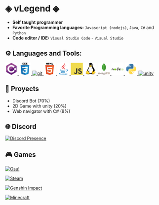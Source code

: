 # ◈ vLegend ◈

- **Self taught programmer**
- **Favorite Programming languages:** `Javascript (nodejs)`, `Java`, `C#` and `Python`
- **Code editor / IDE:** `Visual Studio Code` - `Visual Studio`

<h2 align="left">⚙ Languages and Tools:</h3>
<p align="left"> <a href="https://www.w3schools.com/cs/" target="_blank" rel="noreferrer"> <img src="https://raw.githubusercontent.com/devicons/devicon/master/icons/csharp/csharp-original.svg" alt="csharp" width="40" height="40"/> </a> <a href="https://www.w3schools.com/css/" target="_blank" rel="noreferrer"> <img src="https://raw.githubusercontent.com/devicons/devicon/master/icons/css3/css3-original-wordmark.svg" alt="css3" width="40" height="40"/> </a> <a href="https://git-scm.com/" target="_blank" rel="noreferrer"> <img src="https://www.vectorlogo.zone/logos/git-scm/git-scm-icon.svg" alt="git" width="40" height="40"/> </a> <a href="https://www.w3.org/html/" target="_blank" rel="noreferrer"> <img src="https://raw.githubusercontent.com/devicons/devicon/master/icons/html5/html5-original-wordmark.svg" alt="html5" width="40" height="40"/> </a> <a href="https://www.java.com" target="_blank" rel="noreferrer"> <img src="https://raw.githubusercontent.com/devicons/devicon/master/icons/java/java-original.svg" alt="java" width="40" height="40"/> </a> <a href="https://developer.mozilla.org/en-US/docs/Web/JavaScript" target="_blank" rel="noreferrer"> <img src="https://raw.githubusercontent.com/devicons/devicon/master/icons/javascript/javascript-original.svg" alt="javascript" width="40" height="40"/> </a> <a href="https://www.linux.org/" target="_blank" rel="noreferrer"> <img src="https://raw.githubusercontent.com/devicons/devicon/master/icons/linux/linux-original.svg" alt="linux" width="40" height="40"/> </a> <a href="https://www.mongodb.com/" target="_blank" rel="noreferrer"> <img src="https://raw.githubusercontent.com/devicons/devicon/master/icons/mongodb/mongodb-original-wordmark.svg" alt="mongodb" width="40" height="40"/> </a> <a href="https://nodejs.org" target="_blank" rel="noreferrer"> <img src="https://raw.githubusercontent.com/devicons/devicon/master/icons/nodejs/nodejs-original-wordmark.svg" alt="nodejs" width="40" height="40"/> </a> <a href="https://www.python.org" target="_blank" rel="noreferrer"> <img src="https://raw.githubusercontent.com/devicons/devicon/master/icons/python/python-original.svg" alt="python" width="40" height="40"/> </a> <a href="https://unity.com/" target="_blank" rel="noreferrer"> <img src="https://www.vectorlogo.zone/logos/unity3d/unity3d-icon.svg" alt="unity" width="40" height="40"/> </a> </p>

## 👑 Proyects
- Discord Bot (70%)
- 2D Game with unity (20%)
- Web navigator with C# (8%)

## 🌐 Discord
[![Discord Presence](https://lanyard.cnrad.dev/api/416792860461891595)](https://discord.com/users/416792860461891595)

## 🎮 Games
[![Osu!](https://img.shields.io/static/v1?label=Osuprofile&message=Clickme&color=blue&style=for-the-badge)](https://osu.ppy.sh/users/19532142)

[![Steam](https://img.shields.io/static/v1?label=Steamprofile&message=Clickme&color=blue&style=for-the-badge)](https://steamcommunity.com/profiles/76561199087769689/)

[![Genshin Impact](https://img.shields.io/static/v1?label=GenshinImpact&message=UID:647866769&color=blue&style=for-the-badge)](https://genshin.hoyoverse.com/)

[![Minecraft](https://img.shields.io/static/v1?label=Minecraft&message=Clickme&color=blue&style=for-the-badge)](https://es.namemc.com/profile/vLegend_.3)
